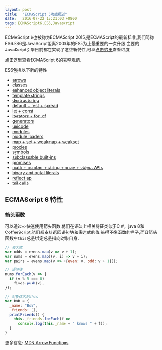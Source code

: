 ```yaml
---
layout: post
title:  "ECMAScript 6功能概述"
date:   2016-07-22 15:21:03 +0800
tags: ECMAScript6,ES6,Javascript
---
```


ECMAScript 6也被称为ECMAScript 2015,是ECMAScript的最新标准,我们简称ES6.ES6是JavaScript距离2009年的ES5为止最重要的一次升级.主要的JavaScript引擎目前都在实现了这些新特性,可以[点击这里](http://kangax.github.io/compat-table/es6/)查看进度.

[点击这里](http://www.ecma-international.org/ecma-262/6.0/)查看ECMAScript 6的完整规范.

ES6包括以下新的特性：
- [arrows](#arrows)
- [classes](#classes)
- [enhanced object literals](#enhanced-object-literals)
- [template strings](#template-strings)
- [destructuring](#destructuring)
- [default + rest + spread](#default--rest--spread)
- [let + const](#let--const)
- [iterators + for..of](#iterators--forof)
- [generators](#generators)
- [unicode](#unicode)
- [modules](#modules)
- [module loaders](#module-loaders)
- [map + set + weakmap + weakset](#map--set--weakmap--weakset)
- [proxies](#proxies)
- [symbols](#symbols)
- [subclassable built-ins](#subclassable-built-ins)
- [promises](#promises)
- [math + number + string + array + object APIs](#math--number--string--array--object-apis)
- [binary and octal literals](#binary-and-octal-literals)
- [reflect api](#reflect-api)
- [tail calls](#tail-calls)

## ECMAScript 6 特性

### 箭头函数
可以通过`=>`快速使用箭头函数.他们在语法上相关特征类似于C #，java 8和CoffeeScript,他们都支持返回语句块和表达式的值.长得不像函数的样子,而且箭头函数中`this`总是绑定总是指向对象自身.

```javascript
// 表达式
var odds = evens.map(v => v + 1);
var nums = evens.map((v, i) => v + i);
var pairs = evens.map(v => ({even: v, odd: v + 1}));

// 语句块
nums.forEach(v => {
  if (v % 5 === 0)
    fives.push(v);
});

// 对象体内的this
var bob = {
  _name: "Bob",
  _friends: [],
  printFriends() {
    this._friends.forEach(f =>
      console.log(this._name + " knows " + f));
  }
}
```

更多信息: [MDN Arrow Functions](https://developer.mozilla.org/en/docs/Web/JavaScript/Reference/Functions/Arrow_functions)
